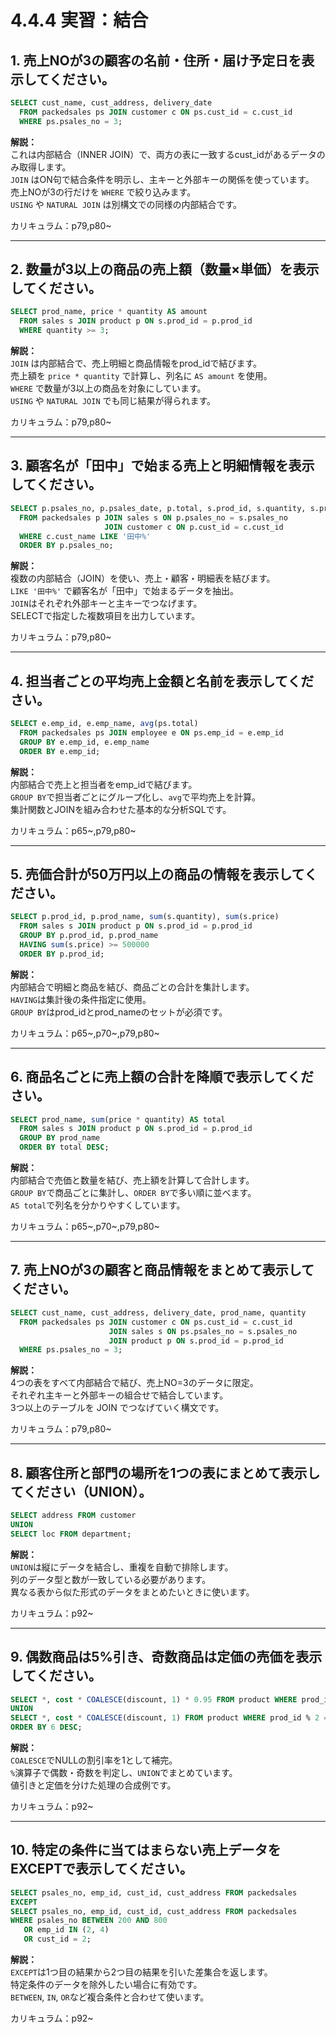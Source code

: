# 4.4.4 実習：結合

## 1. 売上NOが3の顧客の名前・住所・届け予定日を表示してください。

```sql
SELECT cust_name, cust_address, delivery_date
  FROM packedsales ps JOIN customer c ON ps.cust_id = c.cust_id
  WHERE ps.psales_no = 3;
```

**解説：**  
これは内部結合（INNER JOIN）で、両方の表に一致するcust_idがあるデータのみ取得します。  
`JOIN` はON句で結合条件を明示し、主キーと外部キーの関係を使っています。  
売上NOが3の行だけを `WHERE` で絞り込みます。  
`USING` や `NATURAL JOIN` は別構文での同様の内部結合です。

カリキュラム：p79,p80~

---

## 2. 数量が3以上の商品の売上額（数量×単価）を表示してください。

```sql
SELECT prod_name, price * quantity AS amount
  FROM sales s JOIN product p ON s.prod_id = p.prod_id
  WHERE quantity >= 3;
```

**解説：**  
`JOIN` は内部結合で、売上明細と商品情報をprod_idで結びます。  
売上額を `price * quantity` で計算し、列名に `AS amount` を使用。  
`WHERE` で数量が3以上の商品を対象にしています。  
`USING` や `NATURAL JOIN` でも同じ結果が得られます。

カリキュラム：p79,p80~

---

## 3. 顧客名が「田中」で始まる売上と明細情報を表示してください。

```sql
SELECT p.psales_no, p.psales_date, p.total, s.prod_id, s.quantity, s.price
  FROM packedsales p JOIN sales s ON p.psales_no = s.psales_no
                     JOIN customer c ON p.cust_id = c.cust_id
  WHERE c.cust_name LIKE '田中%'
  ORDER BY p.psales_no;
```

**解説：**  
複数の内部結合（JOIN）を使い、売上・顧客・明細表を結びます。  
`LIKE '田中%'` で顧客名が「田中」で始まるデータを抽出。  
`JOIN`はそれぞれ外部キーと主キーでつなげます。  
SELECTで指定した複数項目を出力しています。

カリキュラム：p79,p80~

---

## 4. 担当者ごとの平均売上金額と名前を表示してください。

```sql
SELECT e.emp_id, e.emp_name, avg(ps.total)
  FROM packedsales ps JOIN employee e ON ps.emp_id = e.emp_id
  GROUP BY e.emp_id, e.emp_name
  ORDER BY e.emp_id;
```

**解説：**  
内部結合で売上と担当者をemp_idで結びます。  
`GROUP BY`で担当者ごとにグループ化し、`avg`で平均売上を計算。  
集計関数とJOINを組み合わせた基本的な分析SQLです。

カリキュラム：p65~,p79,p80~

---

## 5. 売価合計が50万円以上の商品の情報を表示してください。

```sql
SELECT p.prod_id, p.prod_name, sum(s.quantity), sum(s.price)
  FROM sales s JOIN product p ON s.prod_id = p.prod_id
  GROUP BY p.prod_id, p.prod_name
  HAVING sum(s.price) >= 500000
  ORDER BY p.prod_id;
```

**解説：**  
内部結合で明細と商品を結び、商品ごとの合計を集計します。  
`HAVING`は集計後の条件指定に使用。  
`GROUP BY`はprod_idとprod_nameのセットが必須です。

カリキュラム：p65~,p70~,p79,p80~

---

## 6. 商品名ごとに売上額の合計を降順で表示してください。

```sql
SELECT prod_name, sum(price * quantity) AS total
  FROM sales s JOIN product p ON s.prod_id = p.prod_id
  GROUP BY prod_name
  ORDER BY total DESC;
```

**解説：**  
内部結合で売価と数量を結び、売上額を計算して合計します。  
`GROUP BY`で商品ごとに集計し、`ORDER BY`で多い順に並べます。  
`AS total`で列名を分かりやすくしています。

カリキュラム：p65~,p70~,p79,p80~

---

## 7. 売上NOが3の顧客と商品情報をまとめて表示してください。

```sql
SELECT cust_name, cust_address, delivery_date, prod_name, quantity
  FROM packedsales ps JOIN customer c ON ps.cust_id = c.cust_id
                      JOIN sales s ON ps.psales_no = s.psales_no
                      JOIN product p ON s.prod_id = p.prod_id
  WHERE ps.psales_no = 3;
```

**解説：**  
4つの表をすべて内部結合で結び、売上NO=3のデータに限定。  
それぞれ主キーと外部キーの組合せで結合しています。  
3つ以上のテーブルを JOIN でつなげていく構文です。

カリキュラム：p79,p80~

---

## 8. 顧客住所と部門の場所を1つの表にまとめて表示してください（UNION）。

```sql
SELECT address FROM customer
UNION
SELECT loc FROM department;
```

**解説：**  
`UNION`は縦にデータを結合し、重複を自動で排除します。  
列のデータ型と数が一致している必要があります。  
異なる表から似た形式のデータをまとめたいときに使います。

カリキュラム：p92~

---

## 9. 偶数商品は5%引き、奇数商品は定価の売価を表示してください。

```sql
SELECT *, cost * COALESCE(discount, 1) * 0.95 FROM product WHERE prod_id % 2 = 0
UNION
SELECT *, cost * COALESCE(discount, 1) FROM product WHERE prod_id % 2 = 1
ORDER BY 6 DESC;
```

**解説：**  
`COALESCE`でNULLの割引率を1として補完。  
`%`演算子で偶数・奇数を判定し、`UNION`でまとめています。  
値引きと定価を分けた処理の合成例です。

カリキュラム：p92~

---

## 10. 特定の条件に当てはまらない売上データをEXCEPTで表示してください。

```sql
SELECT psales_no, emp_id, cust_id, cust_address FROM packedsales
EXCEPT
SELECT psales_no, emp_id, cust_id, cust_address FROM packedsales
WHERE psales_no BETWEEN 200 AND 800
   OR emp_id IN (2, 4)
   OR cust_id = 2;
```

**解説：**  
`EXCEPT`は1つ目の結果から2つ目の結果を引いた差集合を返します。  
特定条件のデータを除外したい場合に有効です。  
`BETWEEN`, `IN`, `OR`など複合条件と合わせて使います。

カリキュラム：p92~
